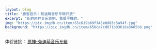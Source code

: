 ```yaml
---
layout: blog
title: "鹿客音乐：苑迪萌音乐专辑开放"
excerpt: "新的原神音乐监制，我很早推的。"
img: "https://pic.imgdb.cn/item/65c619b69f345e8d03c5a94f.jpg"
background: "https://pic.imgdb.cn/item/65bca7cd871b83018a0605b8.png"
---
```


体验链接：
[原神-苑迪萌音乐专辑](https://luluyouweia.github.io/music/dimengyuan/genshin_DimengYuan.html)
